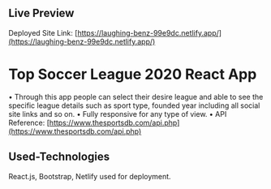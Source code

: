 
## Live Preview
Deployed Site Link: [https://laughing-benz-99e9dc.netlify.app/](https://laughing-benz-99e9dc.netlify.app/)

# Top Soccer League 2020 React App
•	Through this app people can select their desire league and able to see the specific league details such as sport type, founded year including all social site links and so on.
•	Fully responsive for any type of view.
•	API Reference: [https://www.thesportsdb.com/api.php](https://www.thesportsdb.com/api.php)
## Used-Technologies 
React.js, Bootstrap, Netlify used for deployment.



